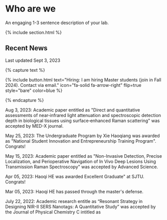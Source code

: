 ---
---

# Who are we

An engaging 1-3 sentence description of your lab.

{% include section.html %}

## Recent News

Last updated Sept 3, 2023

{% capture text %}

{%
  include button.html
  text="Hiring: I am hiring Master students (join in Fall 2024). Contact via email."
  icon="fa-solid fa-arrow-right"
  flip=true
  style="bare"
  color=blue
%}

{% endcapture %}



Aug 3, 2023: Academic paper entitled as "Direct and quantitative assessments of near‑infrared light attenuation and spectroscopic detection depth in biological tissues using surface‑enhanced Raman scattering" was accepted by MED-X journal.

May 25, 2023: The Undergraduate Program by Xie Haoqiang was awarded as "National Student Innovation and Entrepreneurship Training Program". Congrats!

May 15, 2023: Academic paper entitled as "Non-Invasive Detection, Precise Localization, and Perioperative Navigation of In Vivo Deep Lesions Using Transmission Raman Spectroscopy" was accepted by Advanced Science.

Apr 05, 2023: Haoqi HE was awarded Excellent Graduate" at SJTU. Congrats!

Mar 05, 2023: Haoqi HE has passed through the master's defense. 

July 22, 2022: Academic research entitle as “Resonant Strategy in Designing NIR-II SERS Nanotags: A Quantitative Study” was accepted by the Journal of Physical Chemistry C intitled as 
